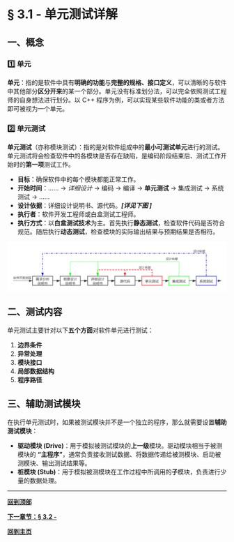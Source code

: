 # § 3.1 - 单元测试详解

## 一、概念

### :one: 单元

**单元**：指的是软件中具有**明确的功能**与**完整的规格、接口定义**，可以清晰的与软件中其他部分**区分开来**的某一个部分。单元没有标准划分法，可以完全依照测试工程师的自身想法进行划分。以 C++ 程序为例，可以实现某些软件功能的类或者方法即可被视为一个单元。

### :two: 单元测试

**单元测试**（亦称模块测试）：指的是对软件组成中的**最小可测试单元**进行的测试。单元测试将会检查软件中的各模块是否存在缺陷，是编码阶段结束后、测试工作开始时的**第一项**测试工作。

- **目标**：确保软件中的每个模块都能正常工作。
- **开始时间**：...... -> *详细设计* -> 编码 -> 编译 -> **单元测试** -> 集成测试 -> 系统测试 -> ......
- **设计依据**：详细设计说明书、源代码。***[详见下图 ]***
- **执行者**：软件开发工程师或白盒测试工程师。
- **执行方式**：以**白盒测试技术**为主。首先执行**静态测试**，检查软件代码是否符合规范。随后执行**动态测试**，检查模块的实际输出结果与预期结果是否相符。

![软件开发流程](https://github.com/Lingggao/Software-Testing-Basics/blob/master/%E7%AC%AC%E4%B8%89%E7%AB%A0/3_1_%E8%BD%AF%E4%BB%B6%E5%BC%80%E5%8F%91%E6%B5%81%E7%A8%8B.png?raw=true)

## 二、测试内容

单元测试主要针对以下**五个方面**对软件单元进行测试：

1. **边界条件**
2. **异常处理**
3. **模块接口**
4. **局部数据结构**
5. **程序路径**

## 三、辅助测试模块

在执行单元测试时，如果被测试模块并不是一个独立的程序，那么就需要设置**辅助测试模块**：

- **驱动模块 (Drive)**：用于模拟被测试模块的**上一级**模块。驱动模块相当于被测模块的 **“主程序”**，通常负责接收测试数据、将数据传递给被测模块、启动被测模块、输出测试结果等。
- **桩模块 (Stub)**：用于模拟被测模块在工作过程中所调用的**子**模块，负责进行少量的数据处理。

---
[**回到顶部**](https://github.com/Lingggao/Software-Testing-Basics/blob/master/%E7%AC%AC%E4%B8%89%E7%AB%A0/3_1_%E5%8D%95%E5%85%83%E6%B5%8B%E8%AF%95%E8%AF%A6%E8%A7%A3.md#-31---%E5%8D%95%E5%85%83%E6%B5%8B%E8%AF%95%E8%AF%A6%E8%A7%A3)

[**下一章节：§ 3.2 -**](https://github.com/Lingggao/Software-Testing-Basics/blob/master/%E7%AC%AC%E4%BA%8C%E7%AB%A0/2_2_%E8%BD%AF%E4%BB%B6%E6%B5%8B%E8%AF%95%E7%9A%84%E7%AD%96%E7%95%A5.md#-22---%E8%BD%AF%E4%BB%B6%E6%B5%8B%E8%AF%95%E7%9A%84%E7%AD%96%E7%95%A5)

[**回到主页**](https://github.com/Lingggao/Software-Testing-Basics#%E8%BD%AF%E4%BB%B6%E6%B5%8B%E8%AF%95%E5%9F%BA%E7%A1%80%E5%AD%A6%E4%B9%A0%E7%AC%94%E8%AE%B0)
